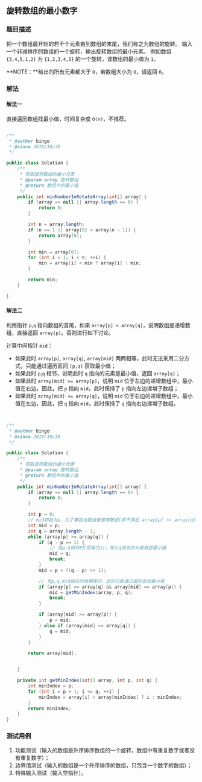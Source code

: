## 旋转数组的最小数字

### 题目描述
把一个数组最开始的若干个元素搬到数组的末尾，我们称之为数组的旋转。 输入一个非减排序的数组的一个旋转，输出旋转数组的最小元素。 例如数组 `{3,4,5,1,2}` 为 `{1,2,3,4,5}` 的一个旋转，该数组的最小值为 `1`。 

**NOTE：**给出的所有元素都大于 `0`，若数组大小为 `0`，请返回 `0`。


### 解法
#### 解法一
直接遍历数组找最小值，时间复杂度 `O(n)`，不推荐。

```java

/**
 * @author bingo
 * @since 2018/10/30
 */

public class Solution {
    /**
     * 获取旋转数组的最小元素
     * @param array 旋转数组
     * @return 数组中的最小值
     */
    public int minNumberInRotateArray(int[] array) {
        if (array == null || array.length == 0) {
            return 0;
        }

        int n = array.length;
        if (n == 1 || array[0] < array[n - 1]) {
            return array[0];
        }

        int min = array[0];
        for (int i = 1; i < n; ++i) {
            min = array[i] < min ? array[i] : min;
        }

        return min;
    }

}
```

#### 解法二
利用指针 `p`,`q` 指向数组的首尾，如果 `array[p] < array[q]`，说明数组是递增数组，直接返回 `array[p]`。否则进行如下讨论。

计算中间指针 `mid`：
- 如果此时 `array[p]`, `array[q]`, `array[mid]` 两两相等，此时无法采用二分方式，只能通过遍历区间 `[p,q]` 获取最小值；
- 如果此时 `p`,`q` 相邻，说明此时 `q` 指向的元素是最小值，返回 `array[q]`；
- 如果此时 `array[mid] >= array[p]`，说明 `mid` 位于左边的递增数组中，最小值在右边，因此，把 `p` 指向 `mid`，此时保持了 `p` 指向左边递增子数组；
- 如果此时 `array[mid] <= array[q]`，说明 `mid` 位于右边的递增数组中，最小值在左边，因此，把 `q` 指向 `mid`，此时保持了 `q` 指向右边递增子数组。

```java


/**
 * @author bingo
 * @since 2018/10/30
 */

public class Solution {
    /**
     * 获取旋转数组的最小元素
     * @param array 旋转数组
     * @return 数组中的最小值
     */
    public int minNumberInRotateArray(int[] array) {
        if (array == null || array.length == 0) {
            return 0;
        }

        int p = 0;
        // mid初始为p，为了兼容当数组是递增数组(即不满足 array[p] >= array[q])时，返回 array[p]
        int mid = p;
        int q = array.length - 1;
        while (array[p] >= array[q]) {
            if (q - p == 1) {
                // 当p,q相邻时(距离为1)，那么q指向的元素就是最小值
                mid = q;
                break;
            }
            mid = p + ((q - p) >> 1);

            // 当p,q,mid指向的值相等时，此时只能通过遍历查找最小值
            if (array[p] == array[q] && array[mid] == array[p]) {
                mid = getMinIndex(array, p, q);
                break;
            }

            if (array[mid] >= array[p]) {
                p = mid;
            } else if (array[mid] <= array[q]) {
                q = mid;
            }
        }

        return array[mid];


    }

    private int getMinIndex(int[] array, int p, int q) {
        int minIndex = p;
        for (int i = p + 1; i <= q; ++i) {
            minIndex = array[i] < array[minIndex] ? i : minIndex;
        }
        return minIndex;
    }
}
```


### 测试用例
1. 功能测试（输入的数组是升序排序数组的一个旋转，数组中有重复数字或者没有重复数字）；
2. 边界值测试（输入的数组是一个升序排序的数组，只包含一个数字的数组）；
3. 特殊输入测试（输入空指针）。